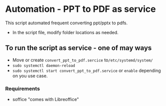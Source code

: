 # Automation - PPT to PDF as service
This script automated frequent converting ppt/pptx to pdfs.
- In the script file, modify folder locations as needed.

## To run the script as service - one of may ways
- Move or create `convert_ppt_to_pdf.sercice` to`/etc/systemd/system/` 
- `sudo systemctl daemon-reload`
- `sudo systemctl start convert_ppt_to_pdf.service` or `enable` depending on you use case.

### Requirements
- soffice "comes with Libreoffice"
